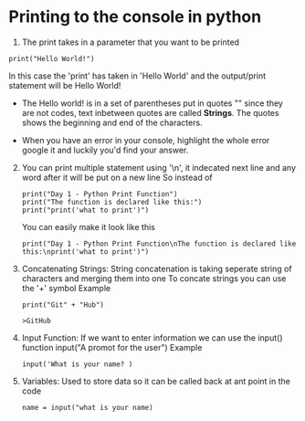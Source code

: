 # Printing to the console in python

1. The print takes in a parameter that you want to be printed

```
print("Hello World!")
```

In this case the 'print' has taken in 'Hello World' and the output/print statement will be Hello World!

- The Hello world! is in a set of parentheses put in quotes "" since they are not codes, text inbetween quotes are called **Strings**. The quotes shows the beginning and end of the characters.

- When you have an error in your console, highlight the whole error google it and luckily you'd find your answer.

2. You can print multiple statement using '\n', it indecated next line and any word after it will be put on a new line
    So instead of 

    ```
    print("Day 1 - Python Print Function")
    print("The function is declared like this:")
    print("print('what to print')")
    ```

    You can easily make it look like this

    ```
    print("Day 1 - Python Print Function\nThe function is declared like this:\nprint('what to print')")
    ```

3. Concatenating Strings: String concatenation is taking seperate string of characters and merging them into one
    To concate strings you can use the '+' symbol
    Example

    ```
    print("Git" + "Hub")

    >GitHub
    ```

4. Input Function: If we want to enter information we can use the input() function
    input("A promot for the user") Example

    ```
    input('What is your name? )
    ```

5. Variables: Used to store data so it can be called back at ant point in the code

    ```
    name = input("what is your name)
    ```

